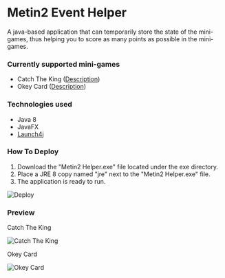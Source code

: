 # Metin2 Event Helper
A java-based application that can temporarily store the state of the mini-games, thus helping you to score as many points as possible in the mini-games.
### Currently supported mini-games
- Catch The King ([Description](https://board.en.metin2.gameforge.com/index.php?thread/100881-event-catch-the-king))
- Okey Card ([Description](https://en-wiki.metin2.gameforge.com/index.php/Okey_Card_Game))
### Technologies used
- Java 8
- JavaFX
- [Launch4j](https://launch4j.sourceforge.net)
### How To Deploy
1. Download the "Metin2 Helper.exe" file located under the exe directory.
2. Place a JRE 8 copy named "jre" next to the "Metin2 Helper.exe" file.
3. The application is ready to run.

![Deploy](https://github.com/Cerpo/Metin2-Event-Helper-App/blob/main/upl-img/deploy.png)
### Preview
Catch The King

![Catch The King](https://github.com/Cerpo/Metin2-Event-Helper-App/blob/main/upl-img/ctk.png)

Okey Card

![Okey Card](https://github.com/Cerpo/Metin2-Event-Helper-App/blob/main/upl-img/okey.png)
